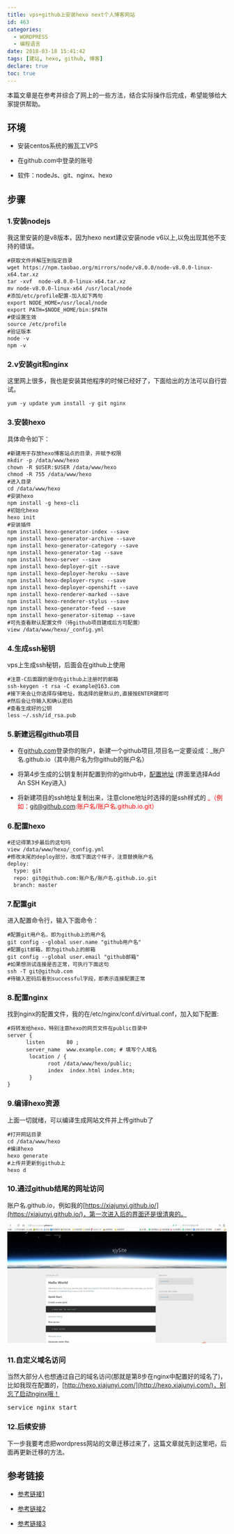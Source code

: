 ```yaml
---
title: vps+github上安装hexo next个人博客网站
id: 463
categories:
  - WORDPRESS
  - 编程语言
date: 2018-03-18 15:41:42
tags: [建站, hexo, github, 博客]
declare: true
toc: true
---
```


本篇文章是在参考并综合了网上的一些方法，结合实际操作后完成，希望能够给大家提供帮助。

## 环境

+ 安装centos系统的搬瓦工VPS

+ 在github.com中登录的账号

+ 软件：nodeJs、git、nginx、hexo 

<!--more-->

## 步骤

### 1.安装nodejs
我这里安装的是v8版本，因为hexo next建议安装node v6以上,以免出现其他不支持的错误。
``` shell
#获取文件并解压到指定目录
wget https://npm.taobao.org/mirrors/node/v8.0.0/node-v8.0.0-linux-x64.tar.xz
tar -xvf  node-v8.0.0-linux-x64.tar.xz
mv node-v8.0.0-linux-x64 /usr/local/node
#添加/etc/profile配置-加入如下两句
export NODE_HOME=/usr/local/node
export PATH=$NODE_HOME/bin:$PATH
#使设置生效
source /etc/profile
#验证版本
node -v
npm -v
```

### 2.v安装git和nginx
这里网上很多，我也是安装其他程序的时候已经好了，下面给出的方法可以自行尝试。
``` shell 
yum -y update yum install -y git nginx
```

### 3.安装hexo
具体命令如下：
``` shell 
#新建用于存放hexo博客站点的目录，并赋予权限
mkdir -p /data/www/hexo
chown -R $USER:$USER /data/www/hexo
chmod -R 755 /data/www/hexo
#进入目录
cd /data/www/hexo
#安装hexo
npm install -g hexo-cli
#初始化hexo
hexo init
#安装插件
npm install hexo-generator-index --save
npm install hexo-generator-archive --save
npm install hexo-generator-category --save
npm install hexo-generator-tag --save
npm install hexo-server --save
npm install hexo-deployer-git --save
npm install hexo-deployer-heroku --save
npm install hexo-deployer-rsync --save
npm install hexo-deployer-openshift --save
npm install hexo-renderer-marked --save
npm install hexo-renderer-stylus --save
npm install hexo-generator-feed --save
npm install hexo-generator-sitemap --save
#可先查看默认配置文件（待github项目建成后方可配置）
view /data/www/hexo/_config.yml
```

### 4.生成ssh秘钥
vps上生成ssh秘钥，后面会在github上使用
``` shell
#注意-C后面跟的是你在github上注册时的邮箱
ssh-keygen -t rsa -C example@163.com
#接下来会让你选择存储地址，我选择的是默认的,直接按ENTER键即可
#然后会让你输入和确认密码
#查看生成好的公钥
less ~/.ssh/id_rsa.pub
```

### 5.新建远程github项目

+ 在[github.com](http://github.com)登录你的账户，新建一个github项目,项目名一定要设成：_账户名.github.io（其中用户名为你github的账户名）

+ 将第4步生成的公钥复制并配置到你的github中，[配置地址](https://github.com/settings/ssh) (界面里选择Add An SSH Key进入)

+ 将新建项目的ssh地址复制出来，注意clone地址时选择的是ssh样式的 <span style="color: #ff0000;">_（例如：git@github.com:账户名/账户名.github.io.git）

### 6.配置hexo

``` text 
#还记得第3步最后的这句吗
view /data/www/hexo/_config.yml
#修改末尾的deploy部分，改成下面这个样子，注意替换账户名
deploy:
  type: git
  repo: git@github.com:账户名/账户名.github.io.git
  branch: master
```

### 7.配置git
进入配置命令行，输入下面命令：
```shell 
#配置git用户名，即为github上的用户名
git config --global user.name "github用户名"
#配置git邮箱，即为github上的邮箱
git config --global user.email "github邮箱"
#如果想测试连接是否正常，可执行下面这句
ssh -T git@github.com
#待输入密码后看到successful字段，即表示连接配置正常
```

### 8.配置nginx
找到nginx的配置文件，我的在/etc/nginx/conf.d/virtual.conf，加入如下配置:
``` text 
#将转发给hexo，特别注意hexo的网页文件在public目录中
server {
      listen       80 ;
      server_name  www.example.com; # 填写个人域名
       location / {
             root /data/www/hexo/public;
             index  index.html index.htm;
       }      
}
```

### 9.编译hexo资源
上面一切就绪，可以编译生成网站文件并上传github了
``` shell 
#打开网站目录
cd /data/www/hexo
#编译hexo
hexo generate
#上传并更新到github上
hexo d
```

### 10.通过github结尾的网址访问
账户名.github.io，例如我的[https://xiajunyi.github.io/](https://xiajunyi.github.io/)，第一次进入后的界面还是很清爽的。

![](/img/xjy/hexoSimple1.jpg)

### 11.自定义域名访问
当然大部分人也想通过自己的域名访问(那就是第8步在nginx中配置好的域名了)，比如我现在配置的，[http://hexo.xiajunyi.com/](http://hexo.xiajunyi.com/)，别忘了启动nginx哦！
<pre class="lang:sh decode:true">service nginx start</pre>

### 12.后续安排
下一步我要考虑把wordpress网站的文章迁移过来了，这篇文章就先到这里吧，后面再更新迁移的方法。

## 参考链接
+ [参考链接1](https://www.jianshu.com/p/0823e387c019)

+ [参考链接2](https://www.jianshu.com/p/31eb5c754c01)

+ [参考链接3](https://segmentfault.com/a/1190000010680022)